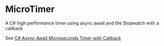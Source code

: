 # MicroTimer

A C# high performance timer using async await and the Stopwatch with a callback

See [C# Async Await Microseconds Timer with Callback](https://tekeye.uk/visual_studio/c-sharp-async-await-microseconds-timer "Microsecond resolution timer on Windows")